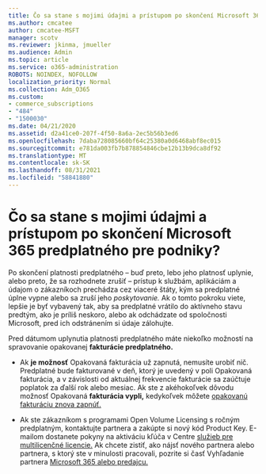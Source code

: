 ```yaml
---
title: Čo sa stane s mojimi údajmi a prístupom po skončení Microsoft 365 predplatného pre podniky?
ms.author: cmcatee
author: cmcatee-MSFT
manager: scotv
ms.reviewer: jkinma, jmueller
ms.audience: Admin
ms.topic: article
ms.service: o365-administration
ROBOTS: NOINDEX, NOFOLLOW
localization_priority: Normal
ms.collection: Adm_O365
ms.custom:
- commerce_subscriptions
- "484"
- "1500030"
ms.date: 04/21/2020
ms.assetid: d2a41ce0-207f-4f50-8a6a-2ec5b56b3ed6
ms.openlocfilehash: 7daba728085660bf64c25380a0d6468abf8ec015
ms.sourcegitcommit: e781da003fb7b878854846cbe12b13b9dca8df92
ms.translationtype: MT
ms.contentlocale: sk-SK
ms.lasthandoff: 08/31/2021
ms.locfileid: "58841880"
---
```

# <a name="what-happens-to-my-data-and-access-when-my-microsoft-365-for-business-subscription-ends"></a>Čo sa stane s mojimi údajmi a prístupom po skončení Microsoft 365 predplatného pre podniky?

Po skončení platnosti predplatného – buď preto, lebo jeho platnosť uplynie, alebo preto, že sa rozhodnete zrušiť – prístup k službám, aplikáciám a údajom o zákazníkoch prechádza cez viaceré štáty, kým sa predplatné úplne vypne alebo sa zruší jeho *poskytovanie.* Ak o tomto pokroku viete, lepšie je byť vybavený tak, aby sa predplatné vrátilo do aktívneho stavu predtým, ako je príliš neskoro, alebo ak odchádzate od spoločnosti Microsoft, pred ich odstránením si údaje zálohujte.
  
Pred dátumom uplynutia platnosti predplatného máte niekoľko možností na spravovanie opakovanej **fakturácie predplatného.**
  
- Ak **je možnosť** Opakovaná fakturácia už zapnutá, nemusíte urobiť nič. Predplatné bude fakturované v  deň, ktorý je uvedený v poli Opakovaná fakturácia, a v závislosti od aktuálnej frekvencie fakturácie sa zaúčtuje poplatok za ďalší rok alebo mesiac. Ak ste z akéhokoľvek dôvodu možnosť Opakovaná **fakturácia vypli,** kedykoľvek môžete [opakovanú fakturáciu znova zapnúť.](https://docs.microsoft.com/microsoft-365/commerce/subscriptions/renew-your-subscription#turn-recurring-billing-off-or-on)

- Ak ste zákazníkom s programami Open Volume Licensing s ročným predplatným, kontaktujte partnera a zakúpte si nový kód Product Key. E-mailom dostanete pokyny na aktiváciu kľúča v Centre [služieb pre multilicenčné licencie.](https://go.microsoft.com/fwlink/p/?LinkID=282016) Ak chcete zistiť, ako nájsť nového partnera alebo partnera, s ktorý ste v minulosti pracovali, pozrite si časť Vyhľadanie partnera [Microsoft 365 alebo predajcu.](https://docs.microsoft.com/microsoft-365/admin/manage/find-your-partner-or-reseller)